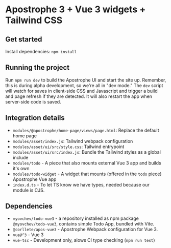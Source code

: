 # Apostrophe 3 + Vue 3 widgets + Tailwind CSS

## Get started

Install dependencies: `npm install`

## Running the project

Run `npm run dev` to build the Apostrophe UI and start the site up. Remember, this is during alpha development, so we're all in "dev mode." The `dev` script will watch for saves in client-side CSS and Javascript and trigger a build and page refresh if they are detected. It will also restart the app when server-side code is saved.

## Integration details

- `modules/@apostrophe/home-page/views/page.html`: Replace the default home page
- `modules/asset/index.js`: Tailwind webpack configuration
- `modules/asset/ui/src/style.css`: Tailwind entrypoint
- `modules/asset/ui/src/index.js`: Bundle the Tailwind styles as a global include
- `modules/todo` - A piece that also mounts external Vue 3 app and builds it's own
- `modules/todo-widget` - A widget that mounts (offered in the `todo` piece) Apostrophe Vue app
- `index.d.ts` - To let TS know we have types, needed because our module is CJS.

## Dependencies

- `myovchev/todo-vue3` - a repository installed as npm package `@myovchev/todo-vue3`, contains simple Todo App, bundled with Vite.
- `@corllete/apos-vue3` - Apostrophe Webpack configuration for Vue 3. 
- `vue@^3` - Vue 3
- `vue-tsc` - Development only, alows CI type checking (`npm run test`)
